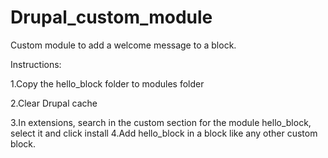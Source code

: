 # Drupal_custom_module

Custom module to add a welcome message to a block.

Instructions:

<p>1.Copy the hello_block folder to modules folder</p>
<p>2.Clear Drupal cache</p>
3.In extensions, search in the custom section for the module hello_block, select it and click install
4.Add hello_block in a block like any other custom block.
